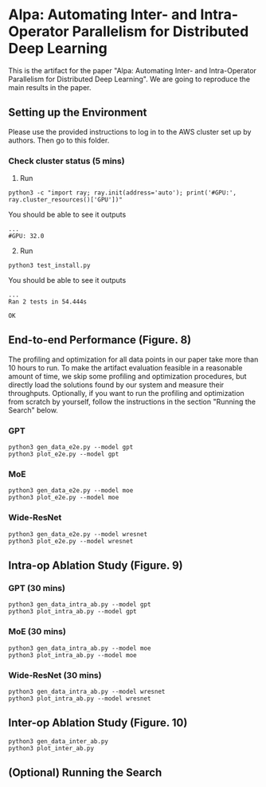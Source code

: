 # Alpa: Automating Inter- and Intra-Operator Parallelism for Distributed Deep Learning
This is the artifact for the paper "Alpa: Automating Inter- and Intra-Operator Parallelism for Distributed Deep Learning".
We are going to reproduce the main results in the paper.

## Setting up the Environment
Please use the provided instructions to log in to the AWS cluster set up by authors.
Then go to this folder.

### Check cluster status (5 mins)
1. Run
  ```
  python3 -c "import ray; ray.init(address='auto'); print('#GPU:', ray.cluster_resources()['GPU'])"
  ```

  You should be able to see it outputs
  ```
  ...
  #GPU: 32.0
  ```

2. Run
  ```
  python3 test_install.py
  ```

  You should be able to see it outputs
  ```
  ...
  Ran 2 tests in 54.444s

  OK
  ```

## End-to-end Performance (Figure. 8)
The profiling and optimization for all data points in our paper take more than 10 hours to run.
To make the artifact evaluation feasible in a reasonable amount of time, we skip some profiling and
optimization procedures, but directly load the solutions found by our system and measure their throughputs.
Optionally, if you want to run the profiling and optimization from scratch by yourself, follow the
instructions in the section "Running the Search" below.

### GPT
```
python3 gen_data_e2e.py --model gpt
python3 plot_e2e.py --model gpt
```

### MoE
```
python3 gen_data_e2e.py --model moe
python3 plot_e2e.py --model moe
```

### Wide-ResNet
```
python3 gen_data_e2e.py --model wresnet
python3 plot_e2e.py --model wresnet
```

## Intra-op Ablation Study (Figure. 9)

### GPT  (30 mins)
```
python3 gen_data_intra_ab.py --model gpt
python3 plot_intra_ab.py --model gpt
```

### MoE (30 mins)
```
python3 gen_data_intra_ab.py --model moe
python3 plot_intra_ab.py --model moe
```

### Wide-ResNet (30 mins)
```
python3 gen_data_intra_ab.py --model wresnet
python3 plot_intra_ab.py --model wresnet
```

## Inter-op Ablation Study (Figure. 10)

```
python3 gen_data_inter_ab.py
python3 plot_inter_ab.py
```

## (Optional) Running the Search

